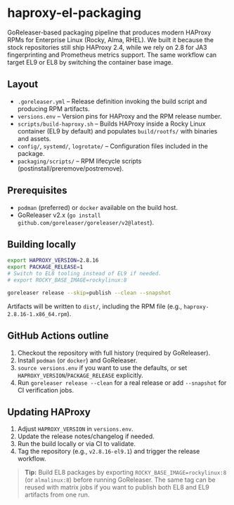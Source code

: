# haproxy-el-packaging

GoReleaser-based packaging pipeline that produces modern HAProxy RPMs for Enterprise Linux (Rocky, Alma, RHEL). We built it because the stock repositories still ship HAProxy 2.4, while we rely on 2.8 for JA3 fingerprinting and Prometheus metrics support. The same workflow can target EL9 or EL8 by switching the container base image.

## Layout

- `.goreleaser.yml` – Release definition invoking the build script and producing RPM artifacts.
- `versions.env` – Version pins for HAProxy and the RPM release number.
- `scripts/build-haproxy.sh` – Builds HAProxy inside a Rocky Linux container (EL9 by default) and populates `build/rootfs/` with binaries and assets.
- `config/`, `systemd/`, `logrotate/` – Configuration files included in the package.
- `packaging/scripts/` – RPM lifecycle scripts (postinstall/preremove/postremove).

## Prerequisites

- `podman` (preferred) or `docker` available on the build host.
- GoReleaser v2.x (`go install github.com/goreleaser/goreleaser/v2@latest`).

## Building locally

```bash
export HAPROXY_VERSION=2.8.16
export PACKAGE_RELEASE=1
# Switch to EL8 tooling instead of EL9 if needed.
# export ROCKY_BASE_IMAGE=rockylinux:8

goreleaser release --skip=publish --clean --snapshot
```

Artifacts will be written to `dist/`, including the RPM file (e.g., `haproxy-2.8.16-1.x86_64.rpm`).

## GitHub Actions outline

1. Checkout the repository with full history (required by GoReleaser).
2. Install `podman` (or `docker`) and GoReleaser.
3. `source versions.env` if you want to use the defaults, or set `HAPROXY_VERSION`/`PACKAGE_RELEASE` explicitly.
4. Run `goreleaser release --clean` for a real release or add `--snapshot` for CI verification jobs.

## Updating HAProxy

1. Adjust `HAPROXY_VERSION` in `versions.env`.
2. Update the release notes/changelog if needed.
3. Run the build locally or via CI to validate.
4. Tag the repository (e.g., `v2.8.16-el9.1`) and trigger the release workflow.

> **Tip:** Build EL8 packages by exporting `ROCKY_BASE_IMAGE=rockylinux:8` (or `almalinux:8`) before running GoReleaser. The same tag can be reused with matrix jobs if you want to publish both EL8 and EL9 artifacts from one run.
